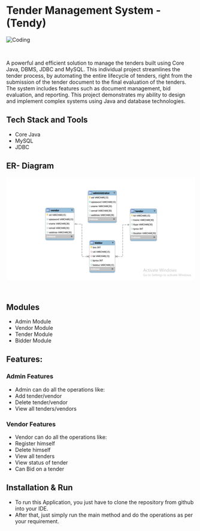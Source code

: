 # Tender Management System - (Tendy)
<p>
        <img
        align="center"
        src="https://github.com/shivendra0852/Tender-Management-System-Rest-API/blob/main/media/TenderManagementSystem.jpg"
        alt="Coding"
        width="700"
        style="display: block"/>
    </p>
    <br>


A powerful and efficient solution to manage the tenders built using Core Java, DBMS, JDBC and MySQL. This individual project streamlines the tender process, by automating the entire lifecycle of tenders, right from the submission of the tender document to the final evaluation of the tenders. The system includes features such as document management, bid evaluation, and reporting. This project demonstrates my ability to design and implement complex systems using Java and database technologies.

    
## Tech Stack and Tools
- Core Java
- MySQL
- JDBC

## ER- Diagram
<p>
        <img
        align="center"
        src="https://github.com/shivendra0852/Tender-Management-System/blob/main/media/TendyERDiagram.png"
        alt="Coding"
        width="700"
        style="display: block"/>
    </p>
    <br>

## Modules
- Admin Module
- Vendor Module
- Tender Module
- Bidder Module

## Features:
### Admin Features
 - Admin can do all the operations like:
 - Add tender/vendor
 - Delete tender/vendor
 - View all tenders/vendors
 
### Vendor Features
 - Vendor can do all the operations like:
 - Register himself
 - Delete himself
 - View all tenders
 - View status of tender
 - Can Bid on a tender
  
## Installation & Run
- To run this Application, you just have to clone the repository from github into your IDE.
- After that, just simply run the main method and do the operations as per your requirement.
```
